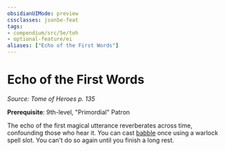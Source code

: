 ```yaml
---
obsidianUIMode: preview
cssclasses: json5e-feat
tags:
- compendium/src/5e/toh
- optional-feature/ei
aliases: ["Echo of the First Words"]
---
```

# Echo of the First Words
*Source: Tome of Heroes p. 135*  

**Prerequisite**: 9th-level, "Primordial" Patron

The echo of the first magical utterance reverberates across time, confounding those who hear it. You can cast [babble](2-Mechanics/CLI/spells/babble-toh.md) once using a warlock spell slot. You can't do so again until you finish a long rest.
